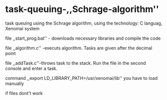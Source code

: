 # task-queuing-,,Schrage-algorithm''
task queuing using the Schrage algorithm,
using the technology: C languag,
Xenomai system

file ,,start_prog.bat'' - downloads necessary libraries and compile the code 

file ,,algorithm.c'' -executs algorithm.
 Tasks are given after the decimal point

 file ,,addTask.c''-throws task to  the stack.
 Run the file in the second console and enter a task.

command ,,export LD_LIBRARY_PATH=/usr/xenomai/lib'' you have to load manually

if files dont't work 